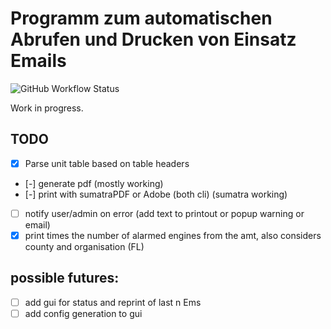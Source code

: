 # Programm zum automatischen Abrufen und Drucken von Einsatz Emails

![GitHub Workflow Status](https://img.shields.io/github/actions/workflow/status/2M1/emergency-mail/Rust?label=tests)

Work in progress.

## TODO
- [x] Parse unit table based on table headers
- [-] generate pdf (mostly working)
- [-] print with sumatraPDF or Adobe (both cli) (sumatra working)
- [ ] notify user/admin on error (add text to printout or popup warning or email)
- [x] print times the number of alarmed engines from the amt, also considers county and organisation (FL)

## possible futures:
- [ ] add gui for status and reprint of last n Ems
- [ ] add config generation to gui